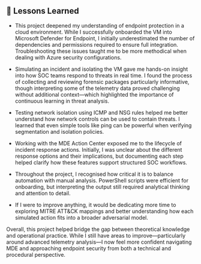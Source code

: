 ## 📘 Lessons Learned

- This project deepened my understanding of endpoint protection in a cloud environment. While I successfully onboarded the VM into Microsoft Defender for Endpoint, I initially underestimated the number of dependencies and permissions required to ensure full integration. Troubleshooting these issues taught me to be more methodical when dealing with Azure security configurations.

- Simulating an incident and isolating the VM gave me hands-on insight into how SOC teams respond to threats in real time. I found the process of collecting and reviewing forensic packages particularly informative, though interpreting some of the telemetry data proved challenging without additional context—which highlighted the importance of continuous learning in threat analysis.

- Testing network isolation using ICMP and NSG rules helped me better understand how network controls can be used to contain threats. I learned that even simple tools like ping can be powerful when verifying segmentation and isolation policies.

- Working with the MDE Action Center exposed me to the lifecycle of incident response actions. Initially, I was unclear about the different response options and their implications, but documenting each step helped clarify how these features support structured SOC workflows.

- Throughout the project, I recognised how critical it is to balance automation with manual analysis. PowerShell scripts were efficient for onboarding, but interpreting the output still required analytical thinking and attention to detail.

- If I were to improve anything, it would be dedicating more time to exploring MITRE ATT&CK mappings and better understanding how each simulated action fits into a broader adversarial model.

Overall, this project helped bridge the gap between theoretical knowledge and operational practice. While I still have areas to improve—particularly around advanced telemetry analysis—I now feel more confident navigating MDE and approaching endpoint security from both a technical and procedural perspective.
